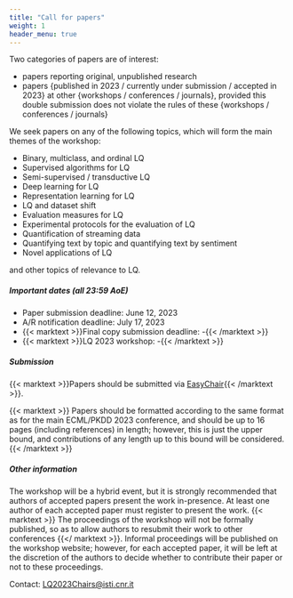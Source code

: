 ```yaml
---
title: "Call for papers"
weight: 1
header_menu: true
---
```


Two categories of papers are of interest:

* papers reporting original, unpublished research
* papers {published in 2023 / currently under submission / accepted in 2023} at other {workshops / conferences / journals}, provided this double submission does not violate the rules of these {workshops / conferences / journals}

We seek papers on any of the following topics, which will form the main themes of the workshop:
* Binary, multiclass, and ordinal LQ
* Supervised algorithms for LQ
* Semi-supervised / transductive LQ
* Deep learning for LQ
* Representation learning for LQ
* LQ and dataset shift
* Evaluation measures for LQ
* Experimental protocols for the evaluation of LQ
* Quantification of streaming data
* Quantifying text by topic and quantifying text by sentiment
* Novel applications of LQ

and other topics of relevance to LQ.


##### Important dates (all 23:59 AoE)

* Paper submission deadline: June 12, 2023
* A/R notification deadline: July 17, 2023
* {{< marktext >}}Final copy submission deadline: -{{< /marktext >}}
* {{< marktext >}}LQ 2023 workshop: -{{< /marktext >}}


##### Submission

{{< marktext >}}Papers should be submitted via [EasyChair](https://easychair.org/conferences/?conf=lq2023){{< /marktext >}}.



{{< marktext >}}
Papers should be formatted according to the same format as for the main ECML/PKDD 2023 conference, and should be up to 16 pages (including references) in length; however, this is just the upper bound, and contributions of any length up to this bound will be considered.{{< /marktext >}}


##### Other information

The workshop will be a hybrid event, but it is strongly recommended that authors of accepted papers present the work in-presence. At least one author of each accepted paper must register to present the work. {{< marktext >}} The proceedings of the workshop will not be formally published, so as to allow authors to resubmit their work to other conferences {{</ marktext >}}. Informal proceedings will be published on the workshop website; however, for each accepted paper, it will be left at the discretion of the authors to decide whether to contribute their paper or not to these proceedings.

Contact: [LQ2023Chairs@isti.cnr.it](mailto:LQ2023Chairs@isti.cnr.it)
